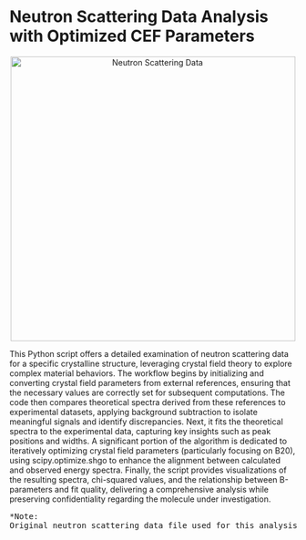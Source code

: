 # Neutron Scattering Data Analysis with Optimized CEF Parameters

<p align="center">
  <img src="https://github.com/user-attachments/assets/5e64795e-53b0-430e-aed8-3ebb3954ce54" 
       alt="Neutron Scattering Data" 
       width="500" />
</p>
This Python script offers a detailed examination of neutron scattering data for a specific crystalline structure, leveraging crystal field theory to explore complex material behaviors. The workflow begins by initializing and converting crystal field parameters from external references, ensuring that the necessary values are correctly set for subsequent computations. The code then compares theoretical spectra derived from these references to experimental datasets, applying background subtraction to isolate meaningful signals and identify discrepancies. Next, it fits the theoretical spectra to the experimental data, capturing key insights such as peak positions and widths. A significant portion of the algorithm is dedicated to iteratively optimizing crystal field parameters (particularly focusing on B20), using scipy.optimize.shgo to enhance the alignment between calculated and observed energy spectra. Finally, the script provides visualizations of the resulting spectra, chi-squared values, and the relationship between B-parameters and fit quality, delivering a comprehensive analysis while preserving confidentiality regarding the molecule under investigation.
<pre>
*Note:
Original neutron scattering data file used for this analysis is not disclosed in this repo.
</pre>
